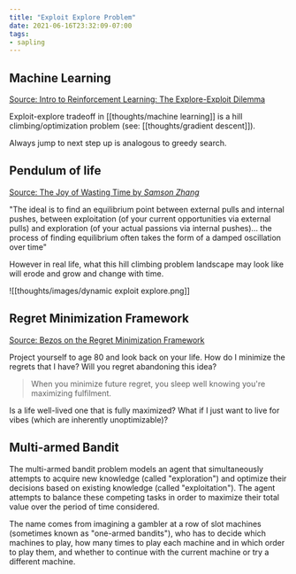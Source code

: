 ```yaml
---
title: "Exploit Explore Problem"
date: 2021-06-16T23:32:09-07:00
tags:
- sapling
---
```


## Machine Learning
[Source: Intro to Reinforcement Learning: The Explore-Exploit Dilemma](https://towardsdatascience.com/intro-to-reinforcement-learning-the-explore-exploit-dilemma-463ceb004989)

Exploit-explore tradeoff in [[thoughts/machine learning]] is a hill climbing/optimization problem (see: [[thoughts/gradient descent]]).

Always jump to next step up is analogous to greedy search.

## Pendulum of life
[Source: The Joy of Wasting Time by *Samson Zhang*](https://www.samsonzhang.com/2021/01/26/the-joy-of-wasting-time-the-exploration-exploitation-tradeoff-of-life.html)

"The ideal is to find an equilibrium point between external pulls and internal pushes, between exploitation (of your current opportunities via external pulls) and exploration (of your actual passions via internal pushes)... the process of finding equilibrium often takes the form of a damped oscillation over time"

However in real life, what this hill climbing problem landscape may look like will erode and grow and change with time.

![[thoughts/images/dynamic exploit explore.png]]

## Regret Minimization Framework
[Source: Bezos on the Regret Minimization Framework](https://www.youtube.com/watch?v=jwG_qR6XmDQ)

Project yourself to age 80 and look back on your life. How do I minimize the regrets that I have? Will you regret abandoning this idea?

> When you minimize future regret, you sleep well knowing you're maximizing fulfilment.

Is a life well-lived one that is fully maximized? What if I just want to live for vibes (which are inherently unoptimizable)?

## Multi-armed Bandit
The multi-armed bandit problem models an agent that simultaneously attempts to acquire new knowledge (called "exploration") and optimize their decisions based on existing knowledge (called "exploitation"). The agent attempts to balance these competing tasks in order to maximize their total value over the period of time considered.

The name comes from imagining a gambler at a row of slot machines (sometimes known as "one-armed bandits"), who has to decide which machines to play, how many times to play each machine and in which order to play them, and whether to continue with the current machine or try a different machine.